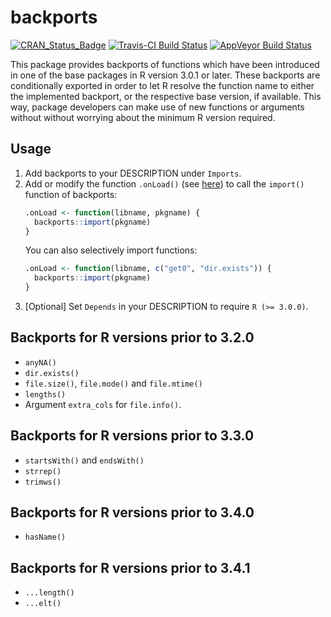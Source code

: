 # backports

[![CRAN_Status_Badge](http://www.r-pkg.org/badges/version/backports)](http://cran.r-project.org/package=backports)
[![Travis-CI Build Status](https://travis-ci.org/mllg/backports.svg?branch=master)](https://travis-ci.org/mllg/backports)
[![AppVeyor Build Status](https://ci.appveyor.com/api/projects/status/github/mllg/backports?branch=master&svg=true)](https://ci.appveyor.com/project/mllg/backports)

This package provides backports of functions which have been introduced in one of the base packages in R version 3.0.1 or later.
These backports are conditionally exported in order to let R resolve the function name to either the implemented backport, or the respective base version, if available.
This way, package developers can make use of new functions or arguments without without worrying about the minimum R version required.

## Usage

1. Add backports to your DESCRIPTION under `Imports`.
2. Add or modify the function `.onLoad()` (see [here](https://stat.ethz.ch/R-manual/R-devel/library/base/html/ns-hooks.html)) to call the `import()` function of backports:
   ```r
   .onLoad <- function(libname, pkgname) {
     backports::import(pkgname)
   }
   ```
   You can also selectively import functions:
   ```r
   .onLoad <- function(libname, c("get0", "dir.exists")) {
     backports::import(pkgname)
   }
   ```
3. [Optional] Set `Depends` in your DESCRIPTION to require `R (>= 3.0.0)`.


## Backports for R versions prior to 3.2.0

* `anyNA()`
* `dir.exists()`
* `file.size()`, `file.mode()` and `file.mtime()`
* `lengths()`
* Argument `extra_cols` for `file.info()`.

## Backports for R versions prior to 3.3.0

* `startsWith()` and `endsWith()`
* `strrep()`
* `trimws()`

## Backports for R versions prior to 3.4.0

* `hasName()`

## Backports for R versions prior to 3.4.1

* `...length()`
* `...elt()`
